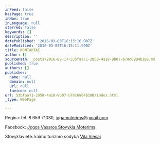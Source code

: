 ```yaml
---
inFeed: false
hasPage: true
inNav: true
inLanguage: null
starred: false
keywords: []
description: ''
datePublished: '2016-03-03T16:15:16.087Z'
dateModified: '2016-03-03T16:15:11.900Z'
title: KONTAKTAI
author: []
sourcePath: _posts/2016-02-17-53bfaa71-2058-4a18-9b07-b70c6904b188.md
published: true
authors: []
publisher:
  name: null
  domain: null
  url: null
  favicon: null
url: 53bfaa71-2058-4a18-9b07-b70c6904b188/index.html
_type: WebPage

---
```

Regina: tel. 8 659 71080, jogamoterims@gmail.com

Facebook: [Jogos Vasaros Stovykla Moterims][0]

Stovyklavietė: kaimo turizmo sodyba [Vila Viesai][1]

[0]: https://www.facebook.com/Jogos-Vasaros-Stovykla-Moterims-1420853288240236/
[1]: http://www.vilaviesai.lt/